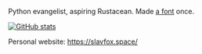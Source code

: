 Python evangelist, aspiring Rustacean. Made [a font](https://github.com/slavfox/Cozette) once.

[![GitHub stats](https://github-readme-stats.vercel.app/api?username=slavfox&show_icons=true)](https://github.com/anuraghazra/github-readme-stats)

Personal website: https://slavfox.space/
